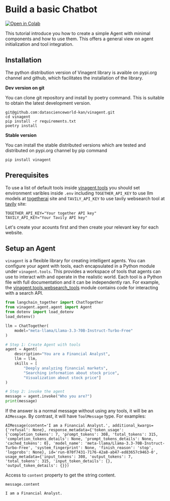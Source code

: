 # Build a basic Chatbot
[![Open in Colab](https://colab.research.google.com/assets/colab-badge.svg)](https://colab.research.google.com/github/datascienceworld-kan/vinagent-docs/blob/main/docs/tutorials/get_started/basic_agent.ipynb)

This tutorial introduce you how to create a simple Agent with minimal components and how to use them. This offers a general view on agent initialization and tool integration.

## Installation
The python distribution version of Vinagent library is avaible on pypi.org channel and github, which facilitates the installation of the library.

**Dev version on git**

You can clone git repository and install by poetry command. This is suitable to obtain the latest development version.

```
git@github.com:datascienceworld-kan/vinagent.git
cd vinagent
pip install -r requirements.txt
poetry install
```

**Stable version**

You can install the stable distributed versions which are tested and distributed on pypi.org channel by pip command

```
pip install vinagent
```

## Prerequisites
To use a list of default tools inside [vinagent.tools](https://github.com/datascienceworld-kan/vinagent/tree/main/vinagent/tools) you should set environment varibles inside `.env` including `TOGETHER_API_KEY` to use llm models at [togetherai](https://api.together.ai/signin) site and `TAVILY_API_KEY` to use tavily websearch tool at [tavily](https://app.tavily.com/home) site:

```
TOGETHER_API_KEY="Your together API key"
TAVILY_API_KEY="Your Tavily API key"
```
Let's create your acounts first and then create your relevant key for each website.

## Setup an Agent
`vinagent` is a flexible library for creating intelligent agents. You can configure your agent with tools, each encapsulated in a Python module under `vinagent.tools`. This provides a workspace of tools that agents can use to interact with and operate in the realistic world. Each tool is a Python file with full documentation and it can be independently ran. For example, the [vinagent.tools.websearch_tools](vinagent/tools/websearch_tools.py) module contains code for interacting with a search API.


```python
from langchain_together import ChatTogether 
from vinagent.agent.agent import Agent
from dotenv import load_dotenv
load_dotenv()

llm = ChatTogether(
    model="meta-llama/Llama-3.3-70B-Instruct-Turbo-Free"
)

# Step 1: Create Agent with tools
agent = Agent(
    description="You are a Financial Analyst",
    llm = llm,
    skills = [
        "Deeply analyzing financial markets", 
        "Searching information about stock price",
        "Visualization about stock price"]
)

# Step 2: invoke the agent
message = agent.invoke("Who you are?")
print(message)
```

If the answer is a normal message without using any tools, it will be an `AIMessage`. By contrast, it will have `ToolMessage` type. For examples:

```
AIMessage(content='I am a Financial Analyst.', additional_kwargs={'refusal': None}, response_metadata={'token_usage': {'completion_tokens': 7, 'prompt_tokens': 308, 'total_tokens': 315, 'completion_tokens_details': None, 'prompt_tokens_details': None, 'cached_tokens': 0}, 'model_name': 'meta-llama/Llama-3.3-70B-Instruct-Turbo-Free', 'system_fingerprint': None, 'finish_reason': 'stop', 'logprobs': None}, id='run-070f7431-7176-42a8-ab47-ed83657c9463-0', usage_metadata={'input_tokens': 308, 'output_tokens': 7, 'total_tokens': 315, 'input_token_details': {}, 'output_token_details': {}})
```
Access to `content` property to get the string content.

```
message.content
```
```
I am a Financial Analyst.
```
